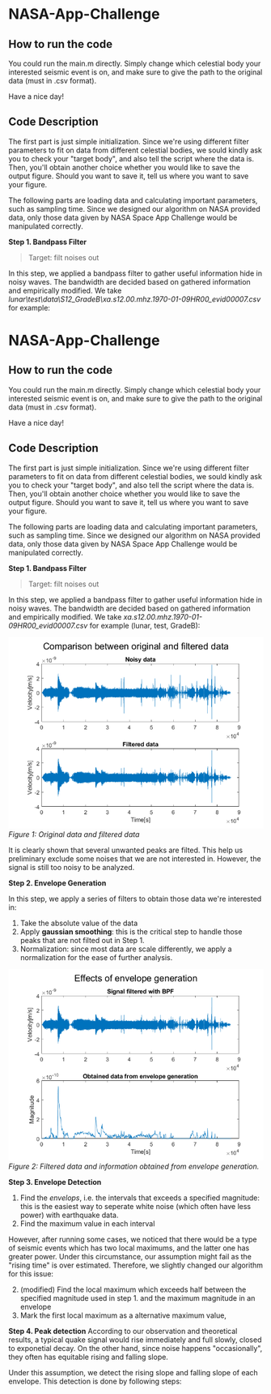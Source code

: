 # NASA-App-Challenge

## How to run the code
You could run the main.m directly. 
Simply change which celestial body your interested seismic event is on, and make sure to give the path to the original data (must in .csv format).

Have a nice day!

## Code Description

The first part is just simple initialization. Since we're using different filter parameters to fit on data from different celestial bodies, we sould kindly ask you to check your "target body", and also tell the script where the data is. Then, you'll obtain another choice whether you would like to save the output figure. Should you want to save it, tell us where you want to save your figure.

The following parts are loading data and calculating important parameters, such as sampling time. Since we designed our algorithm on NASA provided data, only those data given by NASA Space App Challenge would be manipulated correctly.

**Step 1. Bandpass Filter**
> Target: filt noises out

In this step, we applied a bandpass filter to gather useful information hide in noisy waves. The bandwidth are decided based on gathered information and empirically modified. We take *lunar\test\data\S12_GradeB\xa.s12.00.mhz.1970-01-09HR00_evid00007.csv* for example: 
# NASA-App-Challenge

## How to run the code
You could run the main.m directly. 
Simply change which celestial body your interested seismic event is on, and make sure to give the path to the original data (must in .csv format).

Have a nice day!

## Code Description

The first part is just simple initialization. Since we're using different filter parameters to fit on data from different celestial bodies, we sould kindly ask you to check your "target body", and also tell the script where the data is. Then, you'll obtain another choice whether you would like to save the output figure. Should you want to save it, tell us where you want to save your figure.

The following parts are loading data and calculating important parameters, such as sampling time. Since we designed our algorithm on NASA provided data, only those data given by NASA Space App Challenge would be manipulated correctly.

**Step 1. Bandpass Filter**
> Target: filt noises out

In this step, we applied a bandpass filter to gather useful information hide in noisy waves. The bandwidth are decided based on gathered information and empirically modified. We take *xa.s12.00.mhz.1970-01-09HR00_evid00007.csv* for example (lunar, test, GradeB): 

![Filtered data vs unfiltered data](images/original_vs_filtered.png)
*Figure 1: Original data and filtered data*

It is clearly shown that several unwanted peaks are filted. This help us preliminary exclude some noises that we are not interested in. However, the signal is still too noisy to be analyzed.

**Step 2. Envelope Generation**

In this step, we apply a series of filters to obtain those data we're interested in: 

1. Take the absolute value of the data
2. Apply **gaussian smoothing**: this is the critical step to handle those peaks that are not filted out in Step 1.
3. Normalization: since most data are scale differently, we apply a normalization for the ease of further analysis.

![Filtered data vs unfiltered data](images/filtered_vs_envelope_generated.png)
*Figure 2: Filtered data and information obtained from envelope generation.*

**Step 3. Envelope Detection**
1. Find the *envelops*, i.e. the intervals that exceeds a specified magnitude: this is the easiest way to seperate white noise (which often have less power) with earthquake data.
2. Find the maximum value in each interval

However, after running some cases, we noticed that there would be a type of seismic events which has two local maximums, and the latter one has greater power. Under this circumstance, our assumption might fail as the "rising time" is over estimated. Therefore, we slightly changed our algorithm for this issue: 

2. (modified) Find the local maximum which exceeds half between the specified magnitude used in step 1. and the maximum magnitude in an envelope
3. Mark the first local maximum as a alternative maximum value,

**Step 4. Peak detection**
According to our observation and theoretical results, a typical quake signal would rise immediately and full slowly, closed to exponetial decay. On the other hand, since noise happens "occasionally", they often has equitable rising and falling slope. 

Under this assumption, we detect the rising slope and falling slope of each envelope. This detection is done by following steps:




